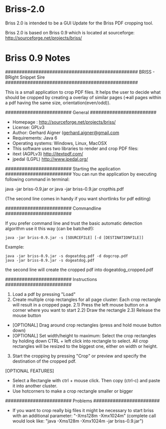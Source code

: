 # Briss-2.0

Briss 2.0 is intended to be a GUI Update for the Briss PDF cropping tool.

Briss 2.0 is based on Briss 0.9 which is located at sourceforge: http://sourceforge.net/projects/briss/


# Briss 0.9 Notes

################################################
BRISS - BRight Snippet Sire 
################################################

This is a small application to crop PDF files. It helps the user to decide what 
should be cropped by creating a overlay of similar pages (=>all pages within a pdf
 having the same size, orientation(even/odd)). 


########################
General
########################
 * Homepage : http://sourceforge.net/projects/briss/
 * License: GPLv3
 * Author: Gerhard Aigner (gerhard.aigner@gmail.com
 * Requirements: Java 6
 * Operating systems: Windows, Linux, MacOSX
 * This software uses two libraries to render and crop PDF files: 
  * itext (AGPLv3) http://itextpdf.com/ 
  * jpedal (LGPL) http://www.jpedal.org/


########################
Starting the application
########################
You can run the application by executing following command in terminal:

java -jar briss-0.9.jar
or
java -jar briss-0.9.jar cropthis.pdf

(The second line comes in handy if you want shortlinks for pdf editing) 


########################
Commandline
########################

If you prefer command line and trust the basic automatic detection algorithm
use it this way (can be batched!):

```
java -jar briss-0.9.jar -s [SOURCEFILE] [-d [DESTINATIONFILE]]
```
Example:
```
java -jar briss-0.9.jar -s dogeatdog.pdf -d dogcrop.pdf
java -jar briss-0.9.jar -s dogeatdog.pdf 
```
the second line will create the cropped pdf into dogeatdog_cropped.pdf



########################
Instructions
########################
1) Load a pdf by pressing "Load"
2) Create multiple crop rectangles for all page cluster: Each crop rectangle will
   result in a cropped page.
 2.1) Press the left mouse button on a corner where you want to start
 2.2) Draw the rectangle
 2.3) Release the mouse button
 * [OPTIONAL] Drag around crop rectangles (press and hold mouse button down)   
 * [OPTIONAL] Set width/height to maximum: Select the crop rectangles by holding
    down CTRL + left click into rectangle to select. All crop rectangles will be
    resized to the biggest one, either on width or height.
3) Start the cropping by pressing "Crop" or preview and specify the destination of the cropped pdf.

[OPTIONAL FEATURES]
* Select a Rectangle with ctrl + mouse click. Then copy (ctrl-c) and paste it into another cluster.
* Use hotcorners to make a crop rectangle smaller or bigger


########################
Problems
########################
* If you want to crop really big files it might be necessary to start briss with 
an additional parameter: "-Xms128m -Xmx1024m" (complete call would look like: 
"java -Xms128m -Xmx1024m -jar briss-0.9.jar")